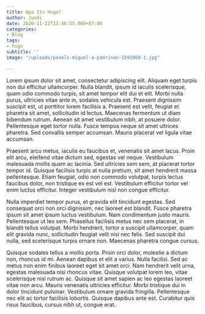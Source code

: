 ```yaml
---
title: Apa Itu Hugo?
author: Jundi
date: 2020-11-22T12:46:55.000+07:00
categories:
- Blog
tags:
- hugo
subtitle: ''
image: "/uploads/pexels-miguel-a-padrinan-1591060-1.jpg"

---
```

Lorem ipsum dolor sit amet, consectetur adipiscing elit. Aliquam eget turpis non dui efficitur ullamcorper. Nulla blandit, ipsum id iaculis scelerisque, quam odio commodo turpis, sit amet tempor elit dui et elit. Morbi nulla purus, ultricies vitae ante in, sodales vehicula est. Praesent dignissim suscipit est, ut porttitor lorem facilisis a. Praesent est velit, feugiat et pharetra sit amet, sollicitudin id lectus. Maecenas fermentum ut diam bibendum rutrum. Aenean sit amet vestibulum nibh, at posuere dolor. Pellentesque eget tortor nulla. Fusce tempus neque sit amet ultrices pharetra. Sed convallis semper accumsan. Mauris placerat vel ligula vitae accumsan.

Praesent arcu metus, iaculis eu faucibus et, venenatis sit amet lacus. Proin elit arcu, eleifend vitae dictum sed, egestas vel neque. Vestibulum malesuada mollis quam ac lacinia. Sed ultricies sem sem, at placerat tortor tempor id. Quisque facilisis turpis at nulla pretium, sit amet hendrerit massa pellentesque. Etiam feugiat, odio non commodo volutpat, turpis lectus faucibus dolor, non tristique ex est vel est. Vestibulum efficitur tortor vel enim luctus efficitur. Integer vestibulum nisl non congue efficitur.

Nulla imperdiet tempor purus, et gravida elit tincidunt egestas. Sed consequat orci non orci dignissim, nec laoreet est blandit. Fusce pharetra ipsum sit amet ipsum luctus vestibulum. Nam condimentum justo mauris. Pellentesque ut leo sem. Phasellus facilisis metus nec sem placerat, in blandit tellus volutpat. Morbi hendrerit, tortor a suscipit ullamcorper, quam elit gravida nunc, sollicitudin feugiat velit nisi nec felis. Sed suscipit dui nulla, sed scelerisque turpis ornare non. Maecenas pharetra congue cursus.

Quisque sodales tellus a mollis porta. Proin orci dolor, molestie a dictum non, rhoncus id mi. Aenean dapibus et elit a varius. Nulla facilisi. Sed ac metus non enim finibus laoreet eget sit amet orci. Nam hendrerit velit urna, egestas malesuada nisi rhoncus vitae. Quisque volutpat lorem leo, vitae scelerisque nisl rutrum ac. Quisque sit amet sapien ac leo egestas laoreet vitae non arcu. Mauris venenatis ultricies efficitur. Morbi tristique dui in dolor tincidunt pulvinar. Vestibulum ornare gravida fringilla. Pellentesque nec elit ac tortor facilisis lobortis. Quisque dapibus ante est. Curabitur quis risus faucibus, cursus nibh ut, congue erat.